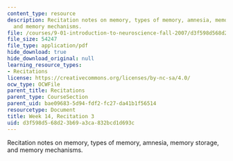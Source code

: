 ```yaml
---
content_type: resource
description: Recitation notes on memory, types of memory, amnesia, memory storage,
  and memory mechanisms.
file: /courses/9-01-introduction-to-neuroscience-fall-2007/d3f598d568d23b69a3ca832bcd1d693c_wk14_hand120507.pdf
file_size: 54247
file_type: application/pdf
hide_download: true
hide_download_original: null
learning_resource_types:
- Recitations
license: https://creativecommons.org/licenses/by-nc-sa/4.0/
ocw_type: OCWFile
parent_title: Recitations
parent_type: CourseSection
parent_uid: bae09683-5d94-fdf2-fc27-da41b1f56514
resourcetype: Document
title: Week 14, Recitation 3
uid: d3f598d5-68d2-3b69-a3ca-832bcd1d693c
---
```

Recitation notes on memory, types of memory, amnesia, memory storage, and memory mechanisms.